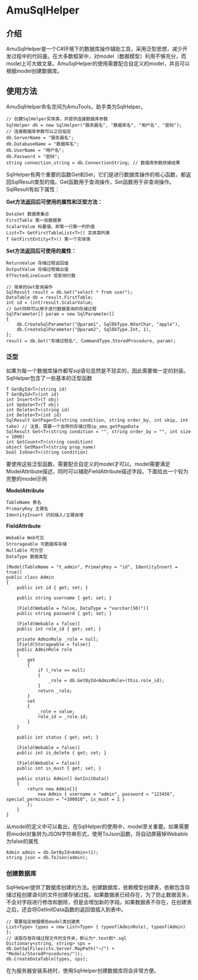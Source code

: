 # AmuSqlHelper

## 介绍
AmuSqlHelper是一个C#环境下的数据库操作辅助工具，采用泛型思想，减少开发过程中的代码量。在大多数框架中，对model（数据模型）利用不够充分，而model上可大做文章。AmuSqlHelper的使用需要配合自定义的model，并且可以根据model创建数据库。

## 使用方法
AmuSqlHelper命名空间为AmuTools，助手类为SqlHelper。
``` CSharp
// 创建SqlHelper实体类，并提供连接数据库参数
SqlHelper db = new SqlHelper("服务器名", "数据库名", "用户名", "密码");
// 连接数据库参数可以之后指定
db.ServerName = "服务器名";
db.DatabaseName = "数据库名";
db.UserName = "用户名";
db.Password = "密码";
string connection_string = db.ConnectionString; // 数据库参数拼接结果
```
SqlHelper有两个重要的函数Get和Set，它们是进行数据库操作的核心函数，都返回SqlResult类型的值。Get函数用于查询操作，Set函数用于非查询操作。SqlResult有如下属性：

**Get方法返回后可使用的属性和泛型方法：**

    DataSet 数据表集合
    FirstTable 第一张数据表
    ScalarValue 标量值，即第一行第一列的值
    List<T> GetFirstTableList<T>() 实体类列表
    T GetFirstEntity<T>() 第一个实体类

**Set方法返回后可使用的属性：**

    ReturnValue 存储过程返回值
    OutputValue 存储过程输出值
    EffectedLineCount 受影响行数

``` CSharp
// 简单的Get查询操作
SqlResult result = db.Get("select * from user");
DataTable db = result.FirstTable;
int id = (int)result.ScalarValue;
// Get同样可以用于进行数据查询的存储过程
SqlParameter[] param = new SqlParameter[]
{
    db.CreateSqlParameter("@param1", SqlDbType.NVarChar, "apple"),
    db.CreateSqlParameter("@param2", SqlDbType.Int, 1),
};
result = db.Get("存储过程名", CommandType.StoredProcedure, param);
```

### 泛型
如果为每一个数据库操作都写sql语句显然是不现实的，因此需要做一定的封装。SqlHelper包含了一些基本的泛型函数
``` CSharp
T GetById<T>(string id)
T GetById<T>(int id)
int Insert<T>(T obj)
int Update<T>(T obj)
int Delete<T>(string id)
int Delete<T>(int id)
SqlResult GetPage<T>(string condition, string order_by, int skip, int take) // 注意，需要一个自带的存储过程sp_amu_getPageData
SqlResult Get<T>(string condition = "", string order_by = "", int size = 1000)
int GetCount<T>(string condition)
object GetMax<T>(string prop_name)
bool IsOne<T>(string condition)
```
要使用这些泛型函数，需要配合自定义的model才可以。model需要满足ModelAttribute描述，同时可以辅助FieldAttribute描述字段。下面给出一个较为完整的model示例

**ModelAttribute**

    TableName 表名
    PrimaryKey 主键名
    IdentityInsert 识别插入/主键自增

**FieldAttribute**

    Webable Web可见
    Strorageable 可数据库存储
    Nullable 可为空
    DataType 数据类型

``` CSharp
[Model(TableName = "t_admin", PrimaryKey = "id", IdentityInsert = true)]
public class Admin
{
    public int id { get; set; }

    public string username { get; set; }

    [Field(Webable = false, DataType = "varchar(50)")]
    public string password { get; set; }

    [Field(Webable = false)]
    public int role_id { get; set; }

    private AdminRole _role = null;
    [Field(Storageable = false)]
    public AdminRole role
    {
        get
        {
            if (_role == null)
            {
                _role = db.GetById<AdminRole>(this.role_id);
            }
            return _role;
        }
        set
        {
            _role = value;
            role_id = _role.id;
        }
    }

    public int status { get; set; }

    [Field(Webable = false)]
    public int is_delete { get; set; }

    [Field(Webable = false)]
    public int is_must { get; set; }

    public static Admin[] GetInitData()
    {
        return new Admin[]{
            new Admin { username = "admin", password = "123456", special_permission = "+100010", is_must = 1 }
        };
    }
}
```
从model的定义中可以看出，在SqlHelper的使用中，model至关重要。如果需要将model对象转为JSON字符串形式，使用ToJson函数，将自动屏蔽掉Webable为false的属性
``` CSharp
Admin admin = db.GetById<Admin>(1);
string json = db.ToJson(admin);
```

### 创建数据库
SqlHelper提供了数据库创建的方法。创建数据库，依赖模型创建表，依赖包含存储过程创建语句的文件创建存储过程。如果数据表已经存在，为了防止数据丢失，不会对字段进行修改和删除，但是会增加新的字段。如果数据表不存在，在创建表之后，还会将GetInitData函数的返回值插入到表中。
``` CSharp
// 需要指定根据哪些model类创建表
List<Type> types = new List<Type> { typeof(AdminRole), typeof(Admin) };
// 读取存放存储过程文件的文件夹，默认为*.text和*.sql
Dictionary<string, string> sps = db.GetSqlFiles(ctx.Server.MapPath("~/") + "Models/StoredProcedures/"));
db.CreateDataTable(types, sps);
```
在为服务器安装系统时，使用SqlHelper创建数据库将会非常方便。